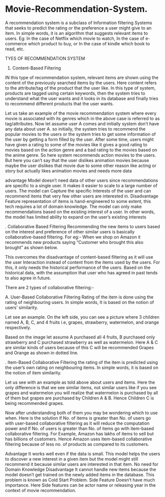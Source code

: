 # Movie-Recommendation-System.

A recommendation system is a subclass of Information filtering Systems that seeks to predict the rating or the preference a user might give to an item. In simple words, it is an algorithm that suggests relevant items to users. Eg: In the case of Netflix which movie to watch, In the case of e-commerce which product to buy, or In the case of kindle which book to read, etc.

TYES OF RECOMMENDATION SYSTEM
1. Content-Based Filtering

IN this type of recommendation system, relevant items are shown using the content of the previously searched items by the users. Here content refers to the attribute/tag of the product that the user like. In this type of system, products are tagged using certain keywords, then the system tries to understand what the user wants and it looks in its database and finally tries to recommend different products that the user wants.

Let us take an example of the movie recommendation system where every movie is associated with its genres which in the above case is referred to as tag/attributes. Now let assume user A comes and initially system don’t have any data about user A. so initially, the system tries to recommend the popular movies to the users or the system tries to get some information of the user by getting a form filled by the user. After some time, users might have given a rating to some of the movies like it gives a good rating to movies based on the action genre and a bad rating to the movies based on the anime genre. So here system recommends action movies to the users. But here you can’t say that the user dislikes animation movies because maybe the user dislikes that movie due to some other reason like acting or story but actually likes animation movies and needs more data

advantage
Model doesn’t need data of other users since recommendations are specific to a single user.
It makes it easier to scale to a large number of users.
The model can Capture the specific Interests of the user and can recommend items that very few other users are interested in.
Disadvantage
Feature representation of items is hand-engineered to some extent, this tech requires a lot of domain knowledge.
The model can only make recommendations based on the existing interest of a user. In other words, the model has limited ability to expand on the user’s existing interests

. Collaborative Based Filtering
Recommending the new items to users based on the interest and preference of other similar users is basically collaborative-based filtering. For eg:- When we shop on Amazon it recommends new products saying “Customer who brought this also brought” as shown below.

This overcomes the disadvantage of content-based filtering as it will use the user Interaction instead of content from the items used by the users. For this, it only needs the historical performance of the users. Based on the historical data, with the assumption that user who has agreed in past tends to also agree in future.

There are 2 types of collaborative filtering:-

A. User-Based Collaborative Filtering
Rating of the item is done using the rating of neighbouring users. In simple words, It is based on the notion of users’ similarity.

Let see an example. On the left side, you can see a picture where 3 children named A, B, C, and 4 fruits i.e, grapes, strawberry, watermelon, and orange respectively.

Based on the image let assume A purchased all 4 fruits, B purchased only strawberry and C purchased strawberry as well as watermelon. Here A & C are similar kinds of users because of this C will be recommended Grapes and Orange as shown in dotted line.

. Item-Based Collaborative Filtering
the rating of the item is predicted using the user’s own rating on neighbouring items. In simple words, it is based on the notion of item similarity.

Let us see with an example as told above about users and items. Here the only difference is that we see similar items, not similar users like if you see grapes and watermelon you will realize that watermelon is purchased by all of them but grapes are purchased by Children A & B. Hence Children C is being recommended grapes.

Now after understanding both of them you may be wondering which to use when. Here is the solution if No. of items is greater than No. of users go with user-based collaborative filtering as it will reduce the computation power and If No. of users is greater than No. of items go with item-based collaborative filtering. For Example, Amazon has lakhs of items to sell but has billions of customers. Hence Amazon uses item-based collaborative filtering because of less no. of products as compared to its customers.

Advantage
It works well even if the data is small.
This model helps the users to discover a new interest in a given item but the model might still recommend it because similar users are interested in that item.
No need for Domain Knowledge
Disadvantage
It cannot handle new items because the model doesn’t get trained on the newly added items in the database. This problem is known as Cold Start Problem.
Side Feature Doesn’t have much importance. Here Side features can be actor name or releasing year in the context of movie recommendation.

